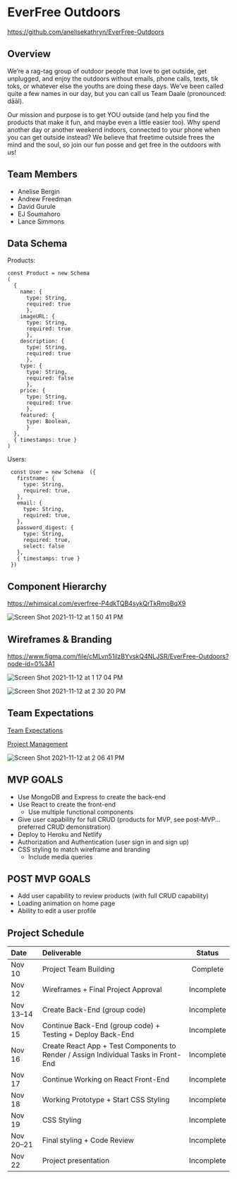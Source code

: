 # EverFree Outdoors

https://github.com/anelisekathryn/EverFree-Outdoors

## Overview

We’re a rag-tag group of outdoor people that love to get outside, get unplugged, and enjoy the outdoors without emails, phone calls, texts, tik toks, or whatever else the youths are doing these days. We’ve been called quite a few names in our day, but you can call us Team Daale (pronounced: dāāl). 

Our mission and purpose is to get YOU outside (and help you find the products that make it fun, and maybe even a little easier too). Why spend another day or another weekend indoors, connected to your phone when you can get outside instead? We believe that freetime outside frees the mind and the soul, so join our fun posse and get free in the outdoors with us!

## Team Members
- Anelise Bergin
- Andrew Freedman
- David Gurule
- EJ Soumahoro
- Lance Simmons

## Data Schema

Products:
```
const Product = new Schema
(
  {
    name: { 
      type: String, 
      required: true 
      },
    imageURL: { 
      type: String, 
      required: true 
      },
    description: { 
      type: String, 
      required: true 
      },
    type: { 
      type: String, 
      required: false  
      },
    price: { 
      type: String, 
      required: true 
      },
    featured: { 
      type: Boolean, 
      }  
  },
  { timestamps: true }
)
```

Users:
```
 const User = new Schema  ({
   firstname: {
     type: String,
     required: true,
   },
   email: {
     type: String,
     required: true,
   },
   password_digest: {
     type: String,
     required: true,
     select: false
   },
   { timestamps: true }
 })

```

## Component Hierarchy

https://whimsical.com/everfree-P4dkTQB4sykQrTkRmoBqX9

![Screen Shot 2021-11-12 at 1 50 41 PM](https://user-images.githubusercontent.com/90531123/141532906-6f8046d3-b26d-4457-921f-234126942273.png)

## Wireframes & Branding

https://www.figma.com/file/cMLvn51ilzBYvskQ4NLJSR/EverFree-Outdoors?node-id=0%3A1

![Screen Shot 2021-11-12 at 1 17 04 PM](https://user-images.githubusercontent.com/90531123/141529286-a175ae3c-1e1a-469b-8158-86de37ed976b.png)

![Screen Shot 2021-11-12 at 2 30 20 PM](https://user-images.githubusercontent.com/90531123/141536904-64191867-03b6-4d4b-a387-c8ba05fbf0a3.png)

## Team Expectations

[Team Expectations](https://docs.google.com/document/d/1cJsnRTeMD8zwStb7M6jFdcLx1ro5UoGyzrmQ1iOCzB0/edit?usp=sharing)

[Project Management](https://app.asana.com/0/1201354529674099/timeline)

![Screen Shot 2021-11-12 at 2 06 41 PM](https://user-images.githubusercontent.com/90531123/141534512-c6c6013e-652d-4d28-a783-2849c552c9a0.png)

## MVP GOALS
- Use MongoDB and Express to create the back-end
- Use React to create the front-end
    - Use multiple functional components
- Give user capability for full CRUD (products for MVP, see post-MVP... preferred CRUD demonstration)
- Deploy to Heroku and Netlify
- Authorization and Authentication (user sign in and sign up)
- CSS styling to match wireframe and branding
    - Include media queries

## POST MVP GOALS
- Add user capability to review products (with full CRUD capability)
- Loading animation on home page
- Ability to edit a user profile

## Project Schedule

| Date         | Deliverable                                                                             |   Status     |
| :----------- | :-------------------------------------------------------------------------------------- | :----------: |
| Nov 10       | Project Team Building                                                                   |  Complete    |
| Nov 12       | Wireframes + Final Project Approval                                                     |  Incomplete  |
| Nov 13–14    | Create Back-End (group code)                                                            |  Incomplete  |
| Nov 15       | Continue Back-End (group code) + Testing + Deploy Back-End                              |  Incomplete  |
| Nov 16       | Create React App + Test Components to Render / Assign Individual Tasks in Front-End     |  Incomplete  |
| Nov 17       | Continue Working on React Front-End                                                     |  Incomplete  |
| Nov 18       | Working Prototype + Start CSS Styling                                                   |  Incomplete  |
| Nov 19       | CSS Styling                                                                             |  Incomplete  |
| Nov 20–21    | Final styling + Code Review                                                             |  Incomplete  |
| Nov 22       | Project presentation                                                                    |  Incomplete  |


